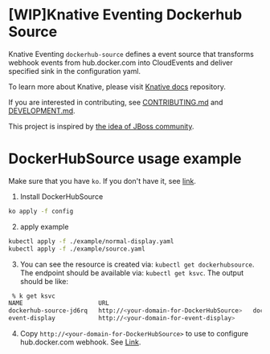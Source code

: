 # [WIP]Knative Eventing Dockerhub Source

Knative Eventing `dockerhub-source` defines a event source that transforms webhook events
from hub.docker.com into CloudEvents and deliver specified sink in the configuration yaml.

To learn more about Knative, please visit
[Knative docs](https://github.com/knative/docs) repository.

If you are interested in contributing, see [CONTRIBUTING.md](./CONTRIBUTING.md)
and [DEVELOPMENT.md](./DEVELOPMENT.md).

This project is inspired by [the idea of JBoss community](https://docs.jboss.org/display/GSOC/Google+Summer+of+Code+2020+ideas#GoogleSummerofCode2020ideas-Knative-Eventsourcesforcontainerregistries,pipelinesandbuilds).

# DockerHubSource usage example

Make sure that you have `ko`. If you don't have it, see [link](https://github.com/google/ko).

1. Install DockerHubSource

```bash
ko apply -f config
```

2. apply example

```bash
kubectl apply -f ./example/normal-display.yaml
kubectl apply -f ./example/source.yaml
```

<!-- TODO write with better style -->

3. You can see the resource is created via: `kubectl get dockerhubsource`.  
The endpoint should be available via: `kubectl get ksvc`. The output should be like:
```bash
 % k get ksvc
NAME                     URL                                                          LATESTCREATED                  LATESTREADY                   READY     REASON
dockerhub-source-jd6rq   http://<your-domain-for-DockerHubSource>   dockerhub-source-jd6rq-8kqrt                                 Unknown   RevisionMissing
event-display            http://<your-domain-for-event-display>            event-display-w58d4            event-display-w58d4           True      

```  

4. Copy `http://<your-domain-for-DockerHubSource>` to use to configure hub.docker.com webhook. See [Link](https://docs.docker.com/docker-hub/webhooks/).  
